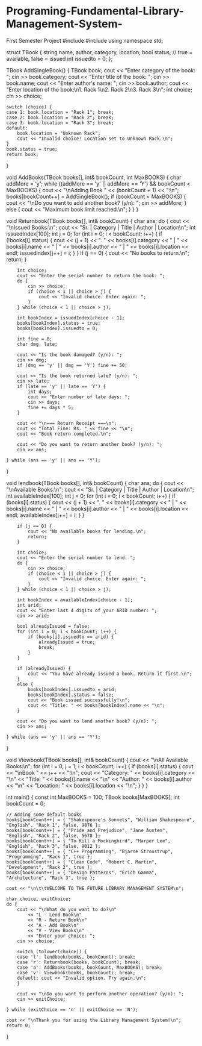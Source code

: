 # Programing-Fundamental-Library-Management-System-
First Semester Project
#include <iostream>
#include <string>
using namespace std;

struct TBook {
    string name, author, category, location;
    bool status; // true = available, false = issued
    int issuedto = 0;
};

TBook AddSingleBook() {
    TBook book;
    cout << "Enter category of the book: ";
    cin >> book.category;
    cout << "Enter title of the book: ";
    cin >> book.name;
    cout << "Enter author's name: ";
    cin >> book.author;
    cout << "Enter location of the book:\n1. Rack 1\n2. Rack 2\n3. Rack 3\n";
    int choice;
    cin >> choice;

    switch (choice) {
    case 1: book.location = "Rack 1"; break;
    case 2: book.location = "Rack 2"; break;
    case 3: book.location = "Rack 3"; break;
    default:
        book.location = "Unknown Rack";
        cout << "Invalid choice! Location set to Unknown Rack.\n";
    }
    book.status = true;
    return book;
}

void AddBooks(TBook books[], int& bookCount, int MaxBOOKS) {
    char addMore = 'y';
    while ((addMore == 'y' || addMore == 'Y') && bookCount < MaxBOOKS) {
        cout << "\nAdding Book " << (bookCount + 1) << ":\n";
        books[bookCount++] = AddSingleBook();
        if (bookCount < MaxBOOKS) {
            cout << "\nDo you want to add another book? (y/n): ";
            cin >> addMore;
        }
        else {
            cout << "Maximum book limit reached.\n";
        }
    }
}

void Returnbook(TBook books[], int& bookCount) {
    char ans;
    do {
        cout << "\nIssued Books:\n";
        cout << "Sr. | Category | Title | Author | Location\n";
        int issuedIndex[100];
        int j = 0;
        for (int i = 0; i < bookCount; i++) {
            if (!books[i].status) {
                cout << (j + 1) << ". " << books[i].category << " | " << books[i].name << " | "
                    << books[i].author << " | " << books[i].location << endl;
                issuedIndex[j++] = i;
            }
        }
        if (j == 0) {
            cout << "No books to return.\n";
            return;
        }

        int choice;
        cout << "Enter the serial number to return the book: ";
        do {
            cin >> choice;
            if (choice < 1 || choice > j) {
                cout << "Invalid choice. Enter again: ";
            }
        } while (choice < 1 || choice > j);

        int bookIndex = issuedIndex[choice - 1];
        books[bookIndex].status = true;
        books[bookIndex].issuedto = 0;

        int fine = 0;
        char dmg, late;

        cout << "Is the book damaged? (y/n): ";
        cin >> dmg;
        if (dmg == 'y' || dmg == 'Y') fine += 50;

        cout << "Is the book returned late? (y/n): ";
        cin >> late;
        if (late == 'y' || late == 'Y') {
            int days;
            cout << "Enter number of late days: ";
            cin >> days;
            fine += days * 5;
        }

        cout << "\n=== Return Receipt ===\n";
        cout << "Total Fine: Rs. " << fine << "\n";
        cout << "Book return completed.\n";

        cout << "Do you want to return another book? (y/n): ";
        cin >> ans;

    } while (ans == 'y' || ans == 'Y');
}

void lendbook(TBook books[], int& bookCount) {
    char ans;
    do {
        cout << "\nAvailable Books:\n";
        cout << "Sr. | Category | Title | Author | Location\n";
        int availableIndex[100];
        int j = 0;
        for (int i = 0; i < bookCount; i++) {
            if (books[i].status) {
                cout << (j + 1) << ". " << books[i].category << " | " << books[i].name << " | "
                    << books[i].author << " | " << books[i].location << endl;
                availableIndex[j++] = i;
            }
        }

        if (j == 0) {
            cout << "No available books for lending.\n";
            return;
        }

        int choice;
        cout << "Enter the serial number to lend: ";
        do {
            cin >> choice;
            if (choice < 1 || choice > j) {
                cout << "Invalid choice. Enter again: ";
            }
        } while (choice < 1 || choice > j);

        int bookIndex = availableIndex[choice - 1];
        int arid;
        cout << "Enter last 4 digits of your ARID number: ";
        cin >> arid;

        bool alreadyIssued = false;
        for (int i = 0; i < bookCount; i++) {
            if (books[i].issuedto == arid) {
                alreadyIssued = true;
                break;
            }
        }

        if (alreadyIssued) {
            cout << "You have already issued a book. Return it first.\n";
        }
        else {
            books[bookIndex].issuedto = arid;
            books[bookIndex].status = false;
            cout << "Book issued successfully!\n";
            cout << "Title: " << books[bookIndex].name << "\n";
        }

        cout << "Do you want to lend another book? (y/n): ";
        cin >> ans;

    } while (ans == 'y' || ans == 'Y');
}

void Viewbook(TBook books[], int& bookCount) {
    cout << "\nAll Available Books:\n";
    for (int i = 0, j = 1; i < bookCount; i++) {
        if (books[i].status) {
            cout << "\nBook " << j++ << ":\n";
            cout << "Category: " << books[i].category << "\n"
                << "Title: " << books[i].name << "\n"
                << "Author: " << books[i].author << "\n"
                << "Location: " << books[i].location << "\n";
        }
    }
}

int main() {
    const int MaxBOOKS = 100;
    TBook books[MaxBOOKS];
    int bookCount = 0;

    // Adding some default books
    books[bookCount++] = { "Shakespeare's Sonnets", "William Shakespeare", "English", "Rack 1", false, 9876 };
    books[bookCount++] = { "Pride and Prejudice", "Jane Austen", "English", "Rack 2", false, 5678 };
    books[bookCount++] = { "To Kill a Mockingbird", "Harper Lee", "English", "Rack 3", false, 9012 };
    books[bookCount++] = { "C++ Programming", "Bjarne Stroustrup", "Programming", "Rack 1", true };
    books[bookCount++] = { "Clean Code", "Robert C. Martin", "Development", "Rack 2", true };
    books[bookCount++] = { "Design Patterns", "Erich Gamma", "Architecture", "Rack 3", true };

    cout << "\n\t\tWELCOME TO THE FUTURE LIBRARY MANAGEMENT SYSTEM\n";

    char choice, exitChoice;
    do {
        cout << "\nWhat do you want to do?\n"
            << "L - Lend Book\n"
            << "R - Return Book\n"
            << "A - Add Book\n"
            << "V - View Books\n"
            << "Enter your choice: ";
        cin >> choice;

        switch (tolower(choice)) {
        case 'l': lendbook(books, bookCount); break;
        case 'r': Returnbook(books, bookCount); break;
        case 'a': AddBooks(books, bookCount, MaxBOOKS); break;
        case 'v': Viewbook(books, bookCount); break;
        default: cout << "Invalid option. Try again.\n";
        }

        cout << "\nDo you want to perform another operation? (y/n): ";
        cin >> exitChoice;

    } while (exitChoice == 'n' || exitChoice == 'N');

    cout << "\nThank you for using the Library Management System!\n";
    return 0;
}
